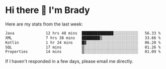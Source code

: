 # Hi there 👋 I'm Brady

Here are my stats from the last week:
<!--START_SECTION:waka-->

```txt
Java              12 hrs 48 mins  ██████████████░░░░░░░░░░░   56.33 %
XML               7 hrs 38 mins   ████████▒░░░░░░░░░░░░░░░░   33.66 %
Kotlin            1 hr 24 mins    █▓░░░░░░░░░░░░░░░░░░░░░░░   06.20 %
SQL               17 mins         ▒░░░░░░░░░░░░░░░░░░░░░░░░   01.26 %
Properties        14 mins         ▒░░░░░░░░░░░░░░░░░░░░░░░░   01.09 %
```

<!--END_SECTION:waka-->

If I haven't responded in a few days, please email me directly. 
